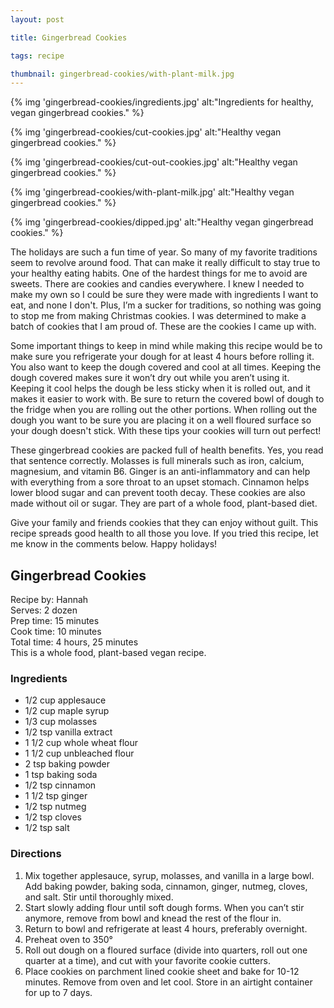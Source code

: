 ```yaml
---
layout: post

title: Gingerbread Cookies

tags: recipe

thumbnail: gingerbread-cookies/with-plant-milk.jpg
---
```


{% img 'gingerbread-cookies/ingredients.jpg' alt:"Ingredients for healthy, vegan gingerbread cookies." %}

{% img 'gingerbread-cookies/cut-cookies.jpg' alt:"Healthy vegan gingerbread cookies." %}

{% img 'gingerbread-cookies/cut-out-cookies.jpg' alt:"Healthy vegan gingerbread cookies." %}

{% img 'gingerbread-cookies/with-plant-milk.jpg' alt:"Healthy vegan gingerbread cookies." %}

{% img 'gingerbread-cookies/dipped.jpg' alt:"Healthy vegan gingerbread cookies." %}

The holidays are such a fun time of year. So many of my favorite traditions seem to revolve around food. That can make it really difficult to stay true to your healthy eating habits. One of the hardest things for me to avoid are sweets. There are cookies and candies everywhere. I knew I needed to make my own so I could be sure they were made with ingredients I want to eat, and none I don't. Plus, I’m a sucker for traditions, so nothing was going to stop me from making Christmas cookies. I was determined to make a batch of cookies that I am proud of. These are the cookies I came up with.

Some important things to keep in mind while making this recipe would be to make sure you refrigerate your dough for at least 4 hours before rolling it. You also want to keep the dough covered and cool at all times. Keeping the dough covered makes sure it won’t dry out while you aren’t using it. Keeping it cool helps the dough be less sticky when it is rolled out, and it makes it easier to work with. Be sure to return the covered bowl of dough to the fridge when you are rolling out the other portions. When rolling out the dough you want to be sure you are placing it on a well floured surface so your dough doesn't stick. With these tips your cookies will turn out perfect!

These gingerbread cookies are packed full of health benefits. Yes, you read that sentence correctly. Molasses is full minerals such as iron, calcium, magnesium, and vitamin B6. Ginger is an anti-inflammatory and can help with everything from a sore throat to an upset stomach. Cinnamon helps lower blood sugar and can prevent tooth decay. These cookies are also made without oil or sugar. They are part of a whole food, plant-based diet.

Give your family and friends cookies that they can enjoy without guilt. This recipe spreads good health to all those you love. If you tried this recipe, let me know in the comments below. Happy holidays!


## Gingerbread Cookies

Recipe by: Hannah<br>
Serves: 2 dozen<br>
Prep time: 15 minutes<br>
Cook time: 10 minutes<br>
Total time: 4 hours, 25 minutes<br>
This is a whole food, plant-based vegan recipe.

### Ingredients

* 1/2 cup applesauce
* 1/2 cup maple syrup
* 1/3 cup molasses
* 1/2 tsp vanilla extract
* 1 1/2 cup whole wheat flour
* 1 1/2 cup unbleached flour
* 2 tsp baking powder
* 1 tsp baking soda
* 1/2 tsp cinnamon
* 1 1/2 tsp ginger
* 1/2 tsp nutmeg
* 1/2 tsp cloves
* 1/2 tsp salt

### Directions

1. Mix together applesauce, syrup, molasses, and vanilla in a large bowl. Add baking powder, baking soda, cinnamon, ginger, nutmeg, cloves, and salt. Stir until thoroughly mixed.
2. Start slowly adding flour until soft dough forms. When you can’t stir anymore, remove from bowl and knead the rest of the flour in.
3. Return to bowl and refrigerate at least 4 hours, preferably overnight.
4. Preheat oven to 350°
5. Roll out dough on a floured surface (divide into quarters, roll out one quarter at a time), and cut with your favorite cookie cutters.
6. Place cookies on parchment lined cookie sheet and bake for 10-12 minutes. Remove from oven and let cool. Store in an airtight container for up to 7 days.
